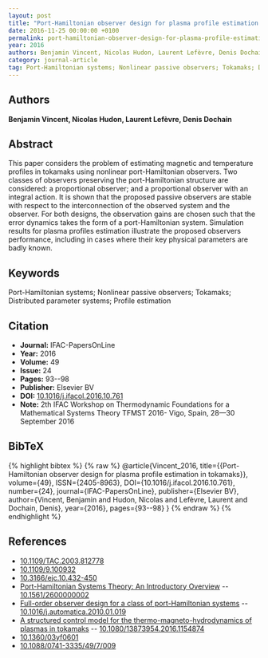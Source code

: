 ```yaml
---
layout: post
title: "Port-Hamiltonian observer design for plasma profile estimation in tokamaks"
date: 2016-11-25 00:00:00 +0100
permalink: port-hamiltonian-observer-design-for-plasma-profile-estimation-in-tokamaks
year: 2016
authors: Benjamin Vincent, Nicolas Hudon, Laurent Lefèvre, Denis Dochain
category: journal-article
tag: Port-Hamiltonian systems; Nonlinear passive observers; Tokamaks; Distributed parameter systems; Profile estimation
---
```

 
## Authors
**Benjamin Vincent, Nicolas Hudon, Laurent Lefèvre, Denis Dochain**
 
## Abstract
This paper considers the problem of estimating magnetic and temperature profiles in tokamaks using nonlinear port-Hamiltonian observers. Two classes of observers preserving the port-Hamiltonian structure are considered: a proportional observer; and a proportional observer with an integral action. It is shown that the proposed passive observers are stable with respect to the interconnection of the observed system and the observer. For both designs, the observation gains are chosen such that the error dynamics takes the form of a port-Hamiltonian system. Simulation results for plasma profiles estimation illustrate the proposed observers performance, including in cases where their key physical parameters are badly known.
 
## Keywords
Port-Hamiltonian systems; Nonlinear passive observers; Tokamaks; Distributed parameter systems; Profile estimation
 
## Citation
- **Journal:** IFAC-PapersOnLine
- **Year:** 2016
- **Volume:** 49
- **Issue:** 24
- **Pages:** 93--98
- **Publisher:** Elsevier BV
- **DOI:** [10.1016/j.ifacol.2016.10.761](https://doi.org/10.1016/j.ifacol.2016.10.761)
- **Note:** 2th IFAC Workshop on Thermodynamic Foundations for a Mathematical Systems Theory TFMST 2016- Vigo, Spain, 28—30 September 2016
 
## BibTeX
{% highlight bibtex %}
{% raw %}
@article{Vincent_2016,
  title={{Port-Hamiltonian observer design for plasma profile estimation in tokamaks}},
  volume={49},
  ISSN={2405-8963},
  DOI={10.1016/j.ifacol.2016.10.761},
  number={24},
  journal={IFAC-PapersOnLine},
  publisher={Elsevier BV},
  author={Vincent, Benjamin and Hudon, Nicolas and Lefèvre, Laurent and Dochain, Denis},
  year={2016},
  pages={93--98}
}
{% endraw %}
{% endhighlight %}
 
## References
- [10.1109/TAC.2003.812778](https://doi.org/10.1109/TAC.2003.812778)
- [10.1109/9.100932](https://doi.org/10.1109/9.100932)
- [10.3166/ejc.10.432-450](https://doi.org/10.3166/ejc.10.432-450)
- [Port-Hamiltonian Systems Theory: An Introductory Overview](port-hamiltonian-systems-theory-an-introductory-overview-journal) -- [10.1561/2600000002](https://doi.org/10.1561/2600000002)
- [Full-order observer design for a class of port-Hamiltonian systems](full-order-observer-design-for-a-class-of-port-hamiltonian-systems) -- [10.1016/j.automatica.2010.01.019](https://doi.org/10.1016/j.automatica.2010.01.019)
- [A structured control model for the thermo-magneto-hydrodynamics of plasmas in tokamaks](a-structured-control-model-for-the-thermo-magneto-hydrodynamics-of-plasmas-in-tokamaks) -- [10.1080/13873954.2016.1154874](https://doi.org/10.1080/13873954.2016.1154874)
- [10.1360/03yf0601](https://doi.org/10.1360/03yf0601)
- [10.1088/0741-3335/49/7/009](https://doi.org/10.1088/0741-3335/49/7/009)

